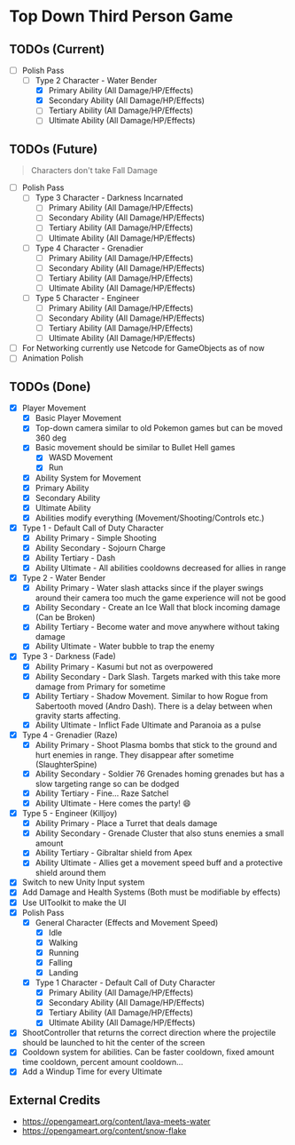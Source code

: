 # Top Down Third Person Game

## TODOs (Current)

- [ ] Polish Pass
    - [ ] Type 2 Character - Water Bender
        - [X] Primary Ability (All Damage/HP/Effects)
        - [X] Secondary Ability (All Damage/HP/Effects)
        - [ ] Tertiary Ability (All Damage/HP/Effects)
        - [ ] Ultimate Ability (All Damage/HP/Effects)

## TODOs (Future)

> Characters don't take Fall Damage

- [ ] Polish Pass
    - [ ] Type 3 Character - Darkness Incarnated
        - [ ] Primary Ability (All Damage/HP/Effects)
        - [ ] Secondary Ability (All Damage/HP/Effects)
        - [ ] Tertiary Ability (All Damage/HP/Effects)
        - [ ] Ultimate Ability (All Damage/HP/Effects)
    - [ ] Type 4 Character - Grenadier
        - [ ] Primary Ability (All Damage/HP/Effects)
        - [ ] Secondary Ability (All Damage/HP/Effects)
        - [ ] Tertiary Ability (All Damage/HP/Effects)
        - [ ] Ultimate Ability (All Damage/HP/Effects)
    - [ ] Type 5 Character - Engineer
        - [ ] Primary Ability (All Damage/HP/Effects)
        - [ ] Secondary Ability (All Damage/HP/Effects)
        - [ ] Tertiary Ability (All Damage/HP/Effects)
        - [ ] Ultimate Ability (All Damage/HP/Effects)
- [ ] For Networking currently use Netcode for GameObjects as of now
- [ ] Animation Polish

## TODOs (Done)

- [X] Player Movement
    - [X] Basic Player Movement
    - [X] Top-down camera similar to old Pokemon games but can be moved 360 deg
    - [X] Basic movement should be similar to Bullet Hell games
        - [X] WASD Movement
        - [X] Run
    - [X] Ability System for Movement
    - [X] Primary Ability
    - [X] Secondary Ability
    - [X] Ultimate Ability
    - [X] Abilities modify everything (Movement/Shooting/Controls etc.)
- [X]  Type 1 - Default Call of Duty Character
    - [X]  Ability Primary - Simple Shooting
    - [X]  Ability Secondary - Sojourn Charge
    - [X]  Ability Tertiary - Dash
    - [X]  Ability Ultimate - All abilities cooldowns decreased for allies in range
- [X]  Type 2 - Water Bender
    - [X]  Ability Primary - Water slash attacks since if the player swings around their camera too much the game
      experience will not be good
    - [X]  Ability Secondary - Create an Ice Wall that block incoming damage (Can be Broken)
    - [X]  Ability Tertiary - Become water and move anywhere without taking damage
    - [X]  Ability Ultimate - Water bubble to trap the enemy
- [X]  Type 3 - Darkness (Fade)
    - [X]  Ability Primary - Kasumi but not as overpowered
    - [X]  Ability Secondary - Dark Slash. Targets marked with this take more damage from Primary for sometime
    - [X]  Ability Tertiary - Shadow Movement. Similar to how Rogue from Sabertooth moved (Andro Dash). There is a delay
      between when gravity starts affecting.
    - [X]  Ability Ultimate - Inflict Fade Ultimate and Paranoia as a pulse
- [X]  Type 4 - Grenadier (Raze)
    - [X]  Ability Primary - Shoot Plasma bombs that stick to the ground and hurt enemies in range. They disappear after
      sometime (SlaughterSpine)
    - [X]  Ability Secondary - Soldier 76 Grenades homing grenades but has a slow targeting range so can be dodged
    - [X]  Ability Tertiary - Fine… Raze Satchel
    - [X]  Ability Ultimate - Here comes the party! :smile:
- [X]  Type 5 - Engineer (Killjoy)
    - [X]  Ability Primary - Place a Turret that deals damage
    - [X]  Ability Secondary - Grenade Cluster that also stuns enemies a small amount
    - [X]  Ability Tertiary - Gibraltar shield from Apex
    - [X]  Ability Ultimate - Allies get a movement speed buff and a protective shield around them
- [X] Switch to new Unity Input system
- [X] Add Damage and Health Systems (Both must be modifiable by effects)
- [X] Use UIToolkit to make the UI
- [X] Polish Pass
    - [X] General Character (Effects and Movement Speed)
        - [X] Idle
        - [X] Walking
        - [X] Running
        - [X] Falling
        - [X] Landing
    - [X] Type 1 Character - Default Call of Duty Character
        - [X] Primary Ability (All Damage/HP/Effects)
        - [X] Secondary Ability (All Damage/HP/Effects)
        - [X] Tertiary Ability (All Damage/HP/Effects)
        - [X] Ultimate Ability (All Damage/HP/Effects)
- [X] ShootController that returns the correct direction where the projectile should be launched to hit the center of the screen
- [X] Cooldown system for abilities. Can be faster cooldown, fixed amount time cooldown, percent amount cooldown...
- [X] Add a Windup Time for every Ultimate

## External Credits
- https://opengameart.org/content/lava-meets-water
- https://opengameart.org/content/snow-flake

